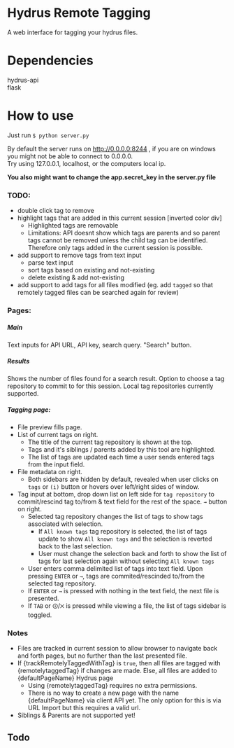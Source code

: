 # Hydrus Remote Tagging
A web interface for tagging your hydrus files.

# Dependencies  
hydrus-api  
flask  

# How to use
Just run `$ python server.py`  

By default the server runs on http://0.0.0.0:8244 , if you are on windows you might not be able to connect to 0.0.0.0.  
Try using 127.0.0.1, localhost, or the computers local ip.  

**You also might want to change the app.secret_key in the server.py file**

### TODO:
* double click tag to remove
* highlight tags that are added in this current session [inverted color div]
  * Highlighted tags are removable
  * Limitations: API doesnt show which tags are parents and so parent tags cannot be removed unless the child tag can be identified. Therefore only tags added in the current session is possible.
* add support to remove tags from text input
  * parse text input
  * sort tags based on existing and not-existing
  * delete existing & add not-existing
* add support to add tags for all files modified (eg. add `tagged` so that remotely tagged files can be searched again for review)

### Pages:
##### Main
Text inputs for API URL, API key, search query. "Search" button.
##### Results
Shows the number of files found for a search result. Option to choose a tag repository to commit to for this session.
Local tag repositories currently supported.
##### Tagging page:
* File preview fills page.
* List of current tags on right.
  * The title of the current tag repository is shown at the top.
  * Tags and it's siblings / parents added by this tool are highlighted.
  * The list of tags are updated each time a user sends entered tags from the input field.
* File metadata on right. 
  * Both sidebars are hidden by default, revealed when user clicks on `tags` or `(i)` button or hovers over left/right sides of window.
* Tag input at bottom, drop down list on left side for `tag repository` to commit/rescind tag to/from & text field for the rest of the space. `→` button on right.
  * Selected tag repository changes the list of tags to show tags associated with selection.
    * If `All known tags` tag repository is selected, the list of tags update to show  `All known tags` and the selection is reverted back to the last selection.
    * User must change the selection back and forth to show the list of tags for last selection again without selecting `All known tags`
  * User enters comma delimited list of tags into text field. Upon pressing `ENTER` or `→`, tags are commited/rescinded to/from the selected tag repository.
  * If `ENTER` or `→` is pressed with nothing in the text field, the next file is presented.
  * If `TAB` or `🛈`/`⨉` is pressed while viewing a file, the list of tags sidebar is toggled.

### Notes
* Files are tracked in current session to allow browser to navigate back and forth pages, but no further than the last presented file.
* If {trackRemotelyTaggedWithTag} is `true`, then all files are tagged with {remotelytaggedTag} if changes are made. Else, all files are added to {defaultPageName} Hydrus page
  * Using {remotelytaggedTag} requires no extra permissions.
  * There is no way to create a new page with the name {defaultPageName} via client API yet. The only option for this is via URL Import but this requires a valid url.
* Siblings & Parents are not supported yet!

## Todo  
